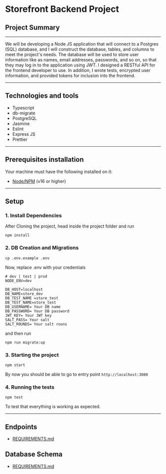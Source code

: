 # Storefront Backend Project



## Project Summary
***
We will be developing a Node JS application that will connect to a Postgres (SQL) database, and I will construct the database, tables, and columns to meet the project's needs. The database will be used to store user information like as names, email addresses, passwords, and so on, so that they may log in to the application using JWT. I designed a RESTful API for the frontend developer to use. In addition, I wrote tests, encrypted user information, and provided tokens for inclusion into the frontend.
***

## Technologies and tools
- Typescript 
- db-migrate 
- PostgreSQL 
- Jasmine
- Eslint
- Express JS
- Prettier
***

## Prerequisites installation
Your machine must have the following installed on it:
- [Node/NPM](https://nodejs.org/en/download/) (v16 or higher)
*** 

## Setup

### 1. Install Dependencies
After Cloning the project, head inside the project folder and run
```
npm install
```

### 2.  DB Creation and Migrations
```
cp .env.example .env
```
Now, replace .env with your credentials 
```
# dev | test | prod
NODE_ENV=dev

DB_HOST=localhost
DB_NAME=store_dev
DB_TEST_NAME =store_test
DB_TEST_NAME=store_test
DB_USERNAME= Your DB name
DB_PASSWORD= Your DB password
JWT_KEY= Your JWT key
SALT_PASS= Your salt 
SALT_ROUNDS= Your salt rouns
```
and then run
``` 
npm run migrate:up
```

### 3. Starting the project
```
npm start
```
By now you should be able to go to entry point `http://localhost:3000` 

### 4. Running the tests
```
npm test
```
To test that everything is working as expected.
***
## Endpoints
- [REQUIREMENTS.md](REQUIREMENTS.md)

## Database Schema
- [REQUIREMENTS.md](REQUIREMENTS.md)
